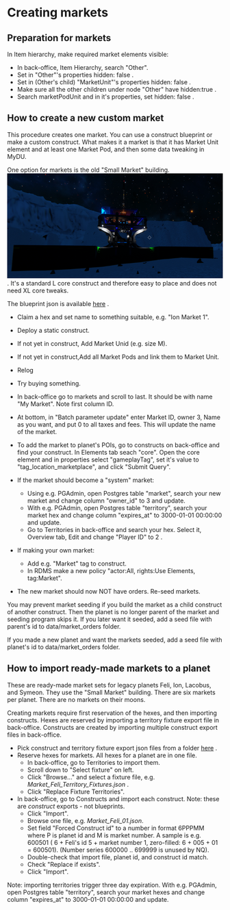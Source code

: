 # Creating markets

## Preparation for markets

In Item hierarchy, make required market elements visible:

- In back-office, Item Hierarchy, search "Other".
- Set in "Other"'s properties hidden: false .
- Set in (Other's child) "MarketUnit"'s properties hidden: false .
- Make sure all the other children under node "Other" have hidden:true .
- Search marketPodUnit and in it's properties, set hidden: false .

## How to create a new custom market

This procedure creates one market. You can use a construct blueprint or make a custom construct. What makes it a market is that it has Market Unit element and at least one Market Pod, and then some data tweaking in MyDU.

One option for markets is the old "Small Market" building. ![Small Market](./MyDU-ServerCustomization/blueprints/SmallMarket.png) . It's a standard L core construct and therefore easy to place and does not need XL core tweaks.

The blueprint json is available [here](https://github.com/Helediron/dualuniverse/tree/master/MyDU-ServerCustomization/blueprints/SmallMarketTemplate2.json) .

- Claim a hex and set name to something suitable, e.g. "Ion Market 1".
- Deploy a static construct.
- If not yet in construct, Add Market Unid (e.g. size M).
- If not yet in construct,Add all Market Pods and link them to Market Unit.
- Relog
- Try buying something.
- In back-office go to markets and scroll to last. It should be with name "My Market". Note first column ID.
- At bottom, in "Batch parameter update" enter Market ID, owner 3, Name as you want, and put 0 to all taxes and fees. This will update the name of the market.
- To add the market to planet's POIs, go to constructs on back-office and find your construct. In Elements tab seach "core". Open the core element and in properties select "gameplayTag", set it's value to "tag_location_marketplace", and click "Submit Query".
- If the market should become a "system" market:
  - Using e.g. PGAdmin, open Postgres table "market", search your new market and change column "owner_id" to 3 and update.
  - With e.g. PGAdmin, open Postgres table "territory", search your market hex and change column "expires_at" to 3000-01-01 00:00:00 and update.
  - Go to Territories in back-office and search your hex. Select it, Overview tab, Edit and change "Player ID" to 2 .  

- If making your own market:
  - Add e.g. "Market" tag to construct.
  - In RDMS make a new policy "actor:All, rights:Use Elements, tag:Market".
- The new market should now NOT have orders. Re-seed markets.

You may prevent market seeding if you build the market as a child construct of another construct. Then the planet is no longer parent of the market and seeding program skips it. If you later want it seeded, add a seed file with parent's id to data/market_orders folder.

If you made a new planet and want the markets seeded, add a seed file with planet's id to data/market_orders folder.

## How to import ready-made markets to a planet

These are ready-made market sets for legacy planets Feli, Ion, Lacobus, and Symeon. They use the "Small Market" building. There are six markets per planet. There are no markets on their moons.

Creating markets require first reservation of the hexes, and then importing constructs. Hexes are reserved by importing a territory fixture export file in back-office. Constructs are created by importing multiple construct export files in back-office.

- Pick construct and territory fixture export json files from a folder [here](https://github.com/Helediron/dualuniverse/tree/master/MyDU-ServerCustomization/construct-exports) .
- Reserve hexes for markets. All hexes for a planet are in one file.
  - In back-office, go to Territories to import them.
  - Scroll down to "Select fixture" on left.
  - Click "Browse..." and select a fixture file, e.g. *Market_Feli_Territory_Fixtures.json* .
  - Click "Replace Fixture Territories".
- In back-office, go to Constructs and import each construct. Note: these are *construct* exports - not blueprints.
  - Click "Import".
  - Browse one file, e.g. *Market_Feli_01.json*.
  - Set field "Forced Construct id" to a number in format 6PPPMM where P is planet id and M is market number. A sample is e.g. 600501 ( 6 + Feli's id 5 + market number 1, zero-filled: 6 + 005 + 01 = 600501). (Number series 600000 .. 699999 is unused by NQ).
  - Double-check that import file, planet id, and construct id match.
  - Check "Replace if exists".
  - Click "Import".

Note: importing territories trigger three day expiration. With e.g. PGAdmin, open Postgres table "territory", search your market hexes and change column "expires_at" to 3000-01-01 00:00:00 and update.
